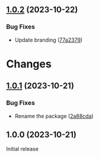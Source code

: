 ## [1.0.2](https://github.com/prantlf/install-release-action/compare/v1.0.1...v1.0.2) (2023-10-22)


### Bug Fixes

* Update branding ([77a2379](https://github.com/prantlf/install-release-action/commit/77a2379dfc6e1e5fdb4e946f424eac17b49d007f))

# Changes

## [1.0.1](https://github.com/prantlf/download-tool-action/compare/v1.0.0...v1.0.1) (2023-10-21)

### Bug Fixes

* Rename the package ([2a88cda](https://github.com/prantlf/download-tool-action/commit/2a88cdae819b242440ba02ddd14f7340baee9cd5))

## 1.0.0 (2023-10-21)

Initial release

